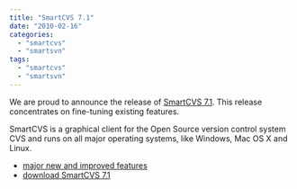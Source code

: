 ```yaml
---
title: "SmartCVS 7.1"
date: "2010-02-16"
categories: 
  - "smartcvs"
  - "smartsvn"
tags: 
  - "smartcvs"
  - "smartsvn"
---
```


We are proud to announce the release of [SmartCVS 7.1](http://www.syntevo.com/smartcvs/). This release concentrates on fine-tuning existing features.

SmartCVS is a graphical client for the Open Source version control system CVS and runs on all major operating systems, like Windows, Mac OS X and Linux.

- [major new and improved features](http://www.syntevo.com/smartcvs/whatsnew.html)
- [download SmartCVS 7.1](http://www.syntevo.com/smartsvn/download.html)
